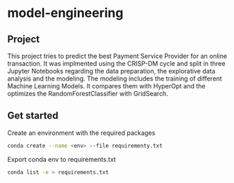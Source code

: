 # model-engineering
## Project
This project tries to predict the best Payment Service Provider for an online transaction.
It was implmented using the CRISP-DM cycle and split in three Jupyter Notebooks regarding the data preparation, the explorative data analysis and the modeling.
The modeling includes the training of different Machine Learning Models.
It compares them with HyperOpt and the optimizes the RandomForestClassifier with GridSearch.

## Get started
Create an environment with the required packages
```bash
conda create --name <env> --file requirementy.txt
```

Export conda env to requirements.txt
```bash
conda list -e > requirements.txt
```